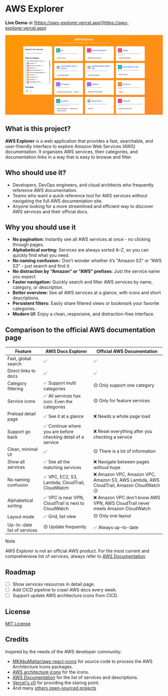 # AWS Explorer

**Live Demo** at [https://aws-explorer.vercel.app](https://aws-explorer.vercel.app)

[![AWS Explorer demo](docs/demo.png)](https://aws-explorer.vercel.app)

## What is this project?

**AWS Explorer** is a web application that provides a fast, searchable, and user-friendly interface to explore Amazon Web Services (AWS) documentation. It organizes AWS services, their categories, and documentation links in a way that is easy to browse and filter.

## Who should use it?

- Developers, DevOps engineers, and cloud architects who frequently reference AWS documentation.
- Teams who want a quick reference tool for AWS services without navigating the full AWS documentation site.
- Anyone looking for a more streamlined and efficient way to discover AWS services and their official docs.

## Why you should use it

- **No pagination:** Instantly see all AWS services at once - no clicking through pages.
- **Alphabetical sorting:** Services are always sorted A–Z, so you can quickly find what you need.
- **No naming confusion:**: Don’t wonder whether it’s "Amazon S3" or “AWS S3” - just search and find it.
- **No distraction by “Amazon” or “AWS” prefixes**: Just the service name you expect.
- **Faster navigation:** Quickly search and filter AWS services by name, category, or description.
- **Better overview:** See all AWS services at a glance, with icons and short descriptions.
- **Persistent filters:** Easily share filtered views or bookmark your favorite categories.
- **Modern UI:** Enjoy a clean, responsive, and distraction-free interface.

## Comparison to the official AWS documentation page

| Feature                     | AWS Docs Explorer                                             | Official AWS Documentation                                                             |
| --------------------------- | ------------------------------------------------------------- | -------------------------------------------------------------------------------------- |
| Fast, global search         | ✅                                                            | ✅                                                                                     |
| Direct links to docs        | ✅                                                            | ✅                                                                                     |
| Category filtering          | ✅ Support multi categories                                   | 🟡 Only support one category                                                           |
| Service icons               | ✅ All services has icon. Even the categories                 | 🟡 Only for feature services                                                           |
| Preload detail page         | ✅ See it at a glance                                         | ❌ Needs a whole page load                                                             |
| Support go back             | ✅ Continue where you are before checking detail of a service | ❌ Reset everything after you checking a service                                       |
| Clean, minimal UI           | ✅                                                            | 🟡 There is a lot of information                                                       |
| Show all services           | ✅ See all the matching services                              | ❌ Navigate between pages without hope                                                 |
| No naming confusion         | ✅ VPC, EC2, S3, Lambda, CloudTrail, CloudWatch               | ❌ Amazon VPC, Amazon VPC, Amazon S3, AWS Lambda, AWS CloudTrail, Amazon CloudWatch 😕 |
| Alphabetical sorting        | ✅ VPC is near VPN, CloudTrail is next to CloudWatch          | ❌ Amazon VPC don't know AWS VPN, AWS CloudTrail never meets Amazon CloudWatch         |
| Layout mode                 | ✅ Grid, list view                                            | 🟡 Only one layout                                                                     |
| Up-to-date list of services | 🟡 Update frequently                                          | ✅ Always up-to-date                                                                   |

> [!NOTE]
> AWS Explorer is not an official AWS product. For the most current and comprehensive list of services, always refer to [AWS Documentation](https://docs.aws.amazon.com/).

## Roadmap

- [ ] Show services resources in detail page.
- [ ] Add CICD pipeline to crawl AWS docs every week.
- [ ] Support update AWS architecture icons from CICD.

## License

[MIT License](./LICENSE)

## Credits

Inspired by the needs of the AWS developer community:

- [MKAbuMattar/aws-react-icons](https://github.com/MKAbuMattar/aws-react-icons) for source code to process the AWS Architecture Icons packages.
- [AWS architecture icons](https://aws.amazon.com/architecture/icons/) for the icons.
- [AWS Documentation](https://docs.aws.amazon.com/) for the list of services and descriptions.
- [Vercel's v0](https://v0.dev/) for providing the staring point.
- And many [others open-sourced projects](./package.json)
